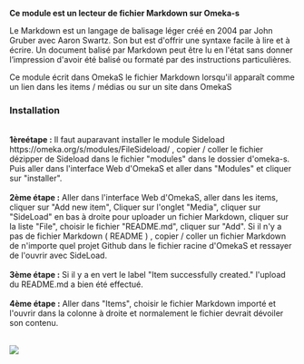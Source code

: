 **Ce module est un lecteur de fichier Markdown sur Omeka-s** <br />

Le Markdown est un langage de balisage léger créé en 2004 par John Gruber avec Aaron Swartz. Son but est d'offrir une syntaxe facile à lire et à écrire. Un document balisé par Markdown peut être lu en l'état sans donner l’impression d'avoir été balisé ou formaté par des instructions particulières. 

Ce module écrit dans OmekaS le fichier Markdown lorsqu'il apparaît comme un lien dans les items / médias ou sur un site dans OmekaS

### Installation

<br />
<b>1èreétape :</b> Il faut auparavant installer le module Sideload https://omeka.org/s/modules/FileSideload/ , copier / coller le fichier dézipper de Sideload dans le fichier "modules" dans le dossier d'omeka-s. Puis aller dans l'interface Web d'OmekaS et aller dans "Modules" et cliquer sur "installer".<br /><br />
<b>2ème étape :</b> Aller dans l'interface Web d'OmekaS, aller dans les items, cliquer sur "Add new item", Cliquer sur l'onglet "Media", cliquer sur 
"SideLoad" en bas à droite pour uploader un fichier Markdown, cliquer sur la liste "File", choisir le fichier "README.md", cliquer sur "Add". Si il n'y a pas de fichier Markdown ( README ) , copier / coller un fichier Markdown de n'importe quel projet Github dans le fichier racine d'OmekaS et ressayer de l'ouvrir avec SideLoad.
<br /><br />
<b>3ème étape :</b> Si il y a en vert le label "Item successfully created." l'upload du README.md a bien été effectué.<br /><br />
<b>4ème étape :</b> Aller dans "Items", choisir le fichier Markdown importé et l'ouvrir dans la colonne à droite et normalement le fichier devrait dévoiler son contenu.
<br /><br />


![](https://i.ibb.co/VjyrV6z/omekas-module-markdown.png)
